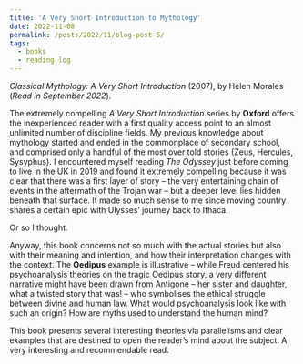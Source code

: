 ```yaml
---
title: 'A Very Short Introduction to Mythology'
date: 2022-11-08
permalink: /posts/2022/11/blog-post-5/
tags:
  - books
  - reading log
---
```


_Classical Mythology: A Very Short Introduction_ (2007), by Helen Morales (*Read in September 2022*).

The extremely compelling _A Very Short Introduction_ series by **Oxford** offers the inexperienced reader with a first quality access point to an almost unlimited number of discipline fields. My previous knowledge about mythology started and ended in the commonplace of secondary school, and comprised only a handful of the most over told stories (Zeus, Hercules, Sysyphus). I encountered myself reading _The Odyssey_ just before coming to live in the UK in 2019 and found it extremely compelling because it was clear that there was a first layer of story – the very entertaining chain of events in the aftermath of the Trojan war – but a deeper level lies hidden beneath that surface. It made so much sense to me since moving country shares a certain epic with Ulysses’ journey back to Ithaca.

Or so I thought.

Anyway, this book concerns not so much with the actual stories but also with their meaning and intention, and how their interpretation changes with the context. The **Oedipus** example is illustrative – while Freud centered his psychoanalysis theories on the tragic Oedipus story, a very different narrative might have been drawn from Antigone – her sister and daughter, what a twisted story that was! – who symbolises the ethical struggle between divine and human law. What would psychoanalysis look like with such an origin? How are myths used to understand the human mind?

This book presents several interesting theories via parallelisms and clear examples that are destined to open the reader’s mind about the subject. A very interesting and recommendable read.